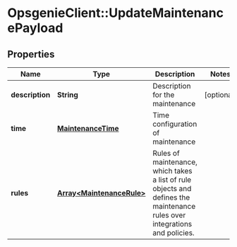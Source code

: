 # OpsgenieClient::UpdateMaintenancePayload

## Properties
Name | Type | Description | Notes
------------ | ------------- | ------------- | -------------
**description** | **String** | Description for the maintenance | [optional] 
**time** | [**MaintenanceTime**](MaintenanceTime.md) | Time configuration of maintenance | 
**rules** | [**Array&lt;MaintenanceRule&gt;**](MaintenanceRule.md) | Rules of maintenance, which takes a list of rule objects and defines the maintenance rules over integrations and policies. | 


